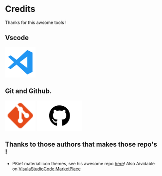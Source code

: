 # Credits

Thanks for this awsome tools !

## Vscode

<img src="assets/svg/vscode.svg" style="width: 100px;">

## Git and Github.

<img src="assets/svg/git.svg" style="width: 100px;">
<img src="assets/svg/github.svg" style="width: 150px;">

## Thanks to those authors that makes those repo's !

- PKief material icon themes, see his awesome repo [here](https://github.com/PKief/vscode-material-icon-theme/)! Also Aividable on [VisulaStudioCode MarketPlace](https://marketplace.visualstudio/)